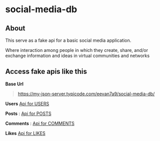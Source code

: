 # social-media-db

## About

This serve as a fake api for a basic social media application.

Where interaction among people in which they create, share, and/or exchange information and ideas in virtual communities and networks

## Access fake apis like this

**Base Url**

> https://my-json-server.typicode.com/eevan7a9/social-media-db/

**Users** [Api for USERS](https://my-json-server.typicode.com/eevan7a9/social-media-db/users)

**Posts** :
[Api for POSTS](https://my-json-server.typicode.com/eevan7a9/social-media-db/posts)

**Comments** :
[Api for COMMENTS](https://my-json-server.typicode.com/eevan7a9/social-media-db/comments)

**Likes**
[Api for LIKES](https://my-json-server.typicode.com/eevan7a9/social-media-db/likes)
